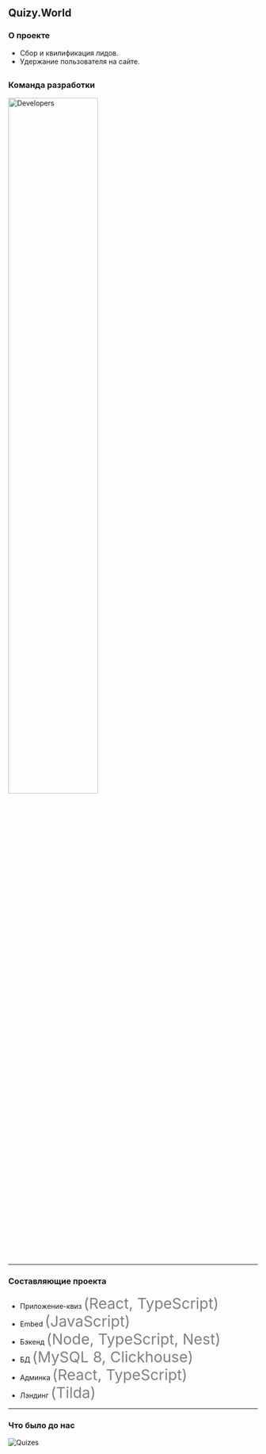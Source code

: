 ## Quizy.World

### О проекте

- Сбор и квилификация лидов.
- Удержание пользователя на сайте.

[comment]: <> (Пердставляет собой опросник, который клиент может интегрировать на свой сайт)
<img src="slides/02-project/quiz.gif" alt="Quiz" class="project-gif" />
<img src="slides/02-project/blue_shape.png" alt="Decor" class="project-img" />
-----

### Команда разработки

<img src="slides/02-project/developers.png" alt="Developers" class="project-developers" />

-----

### Составляющие проекта

- Приложение-квиз *(React, TypeScript)*
- Embed *(JavaScript)*
- Бэкенд *(Node, TypeScript, Nest)*
- БД *(MySQL 8, Clickhouse)*
- Админка *(React, TypeScript)*
- Лэндинг *(Tilda)*

-----

### Что было до нас

<img src="slides/02-project/old.png" alt="Quizes" />


<style>
    .project-gif {
        margin: 0 !important;
        position: absolute;
        top: -100px;
        right: -200px;
    }
    .project-img {
        position: absolute;
        bottom: -300px;
        left: -300px;
    }
    .project-developers {
        margin: 0 !important;
        width: 60%;
        height: 60%;
    }
    li > em {
        color: gray;
        font-style: normal !important;
        font-size: 30px;
    }
</style>
